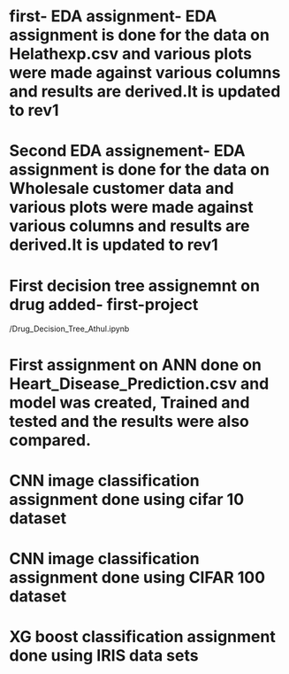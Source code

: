 # first- EDA assignment- EDA assignment is done for the data on Helathexp.csv and various plots were made against various columns and results are derived.It is updated to rev1
# Second EDA assignement- EDA assignment is done for the data on Wholesale customer data and various plots were made against various columns and results are derived.It is updated to rev1
# First decision tree assignemnt on drug added-     first-project
/Drug_Decision_Tree_Athul.ipynb
# First assignment on ANN done on Heart_Disease_Prediction.csv and model was created, Trained and tested and the results were also compared.
# CNN image classification assignment done using cifar 10 dataset
# CNN image classification assignment done using CIFAR 100 dataset
# XG boost classification assignment done using IRIS data sets
